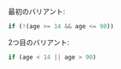 最初のバリアント:

```js
if (!(age >= 14 && age <= 90))
```

2つ目のバリアント:

```js
if (age < 14 || age > 90)
```
